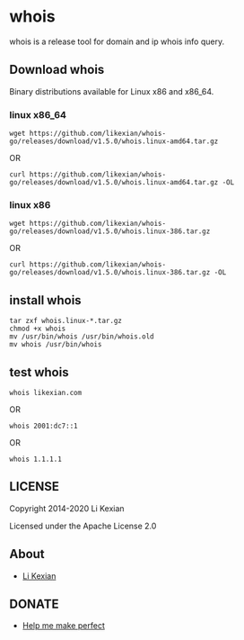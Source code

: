 # whois

whois is a release tool for domain and ip whois info query.

## Download whois

Binary distributions available for Linux x86 and x86_64.

### linux x86_64

    wget https://github.com/likexian/whois-go/releases/download/v1.5.0/whois.linux-amd64.tar.gz

OR

    curl https://github.com/likexian/whois-go/releases/download/v1.5.0/whois.linux-amd64.tar.gz -OL

### linux x86

    wget https://github.com/likexian/whois-go/releases/download/v1.5.0/whois.linux-386.tar.gz

OR

    curl https://github.com/likexian/whois-go/releases/download/v1.5.0/whois.linux-386.tar.gz -OL

## install whois

    tar zxf whois.linux-*.tar.gz
    chmod +x whois
    mv /usr/bin/whois /usr/bin/whois.old
    mv whois /usr/bin/whois

## test whois

    whois likexian.com

OR

    whois 2001:dc7::1

OR

    whois 1.1.1.1

## LICENSE

Copyright 2014-2020 Li Kexian

Licensed under the Apache License 2.0

## About

- [Li Kexian](https://www.likexian.com/)

## DONATE

- [Help me make perfect](https://www.likexian.com/donate/)
